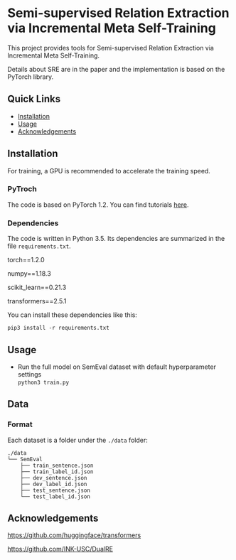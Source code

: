 # Semi-supervised Relation Extraction via Incremental Meta Self-Training

This project provides tools for Semi-supervised Relation Extraction via Incremental Meta Self-Training. 

Details about SRE are in the paper and the implementation is based on the PyTorch library. 

## Quick Links
- [Installation](#installation)
- [Usage](#usage)
- [Acknowledgements](#acknowledgements)

## Installation

For training, a GPU is recommended to accelerate the training speed. 

### PyTroch

The code is based on PyTorch 1.2. You can find tutorials [here](https://pytorch.org/tutorials/).

### Dependencies

The code is written in Python 3.5. Its dependencies are summarized in the file ```requirements.txt```. 

torch==1.2.0

numpy==1.18.3

scikit_learn==0.21.3

transformers==2.5.1

You can install these dependencies like this:
```
pip3 install -r requirements.txt
```
## Usage
* Run the full model on SemEval dataset with default hyperparameter settings<br>
```python3 train.py```<br>

 
 
## Data
### Format
Each dataset is a folder under the ```./data``` folder:
```
./data
└── SemEval
    ├── train_sentence.json
    ├── train_label_id.json
    ├── dev_sentence.json
    ├── dev_label_id.json
    ├── test_sentence.json
    └── test_label_id.json

```

 
 
## Acknowledgements
https://github.com/huggingface/transformers

https://github.com/INK-USC/DualRE
